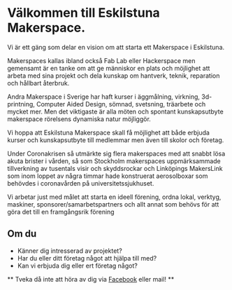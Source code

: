 # Välkommen till Eskilstuna Makerspace.

Vi är ett gäng som delar en vision om att starta ett Makerspace i Eskilstuna.

Makerspaces kallas ibland också Fab Lab eller Hackerspace men gemensamt är en tanke om att ge människor en plats och möjlighet att arbeta med sina projekt och dela kunskap om hantverk, teknik, reparation och hållbart återbruk.

Andra Makerspace i Sverige har haft kurser i äggmålning, virkning, 3d-printning, Computer Aided Design, sömnad, svetsning, träarbete och mycket mer. Men det viktigaste är alla möten och spontant kunskapsutbyte makerspace rörelsens dynamiska natur möjliggör.

Vi hoppa att Eskilstuna Makerspace skall få möjlighet att både erbjuda kurser och kunskapsutbyte till medlemmar men även till skolor och företag.

Under Coronakrisen så utmärkte sig flera makerspaces med att snabbt lösa akuta brister i vården, så som Stockholm makerspaces uppmärksammade tillverkning av tusentals visir och skyddsrockar och Linköpings MakersLink som inom loppet av några timmar hade konstruerat aerosolboxar som behövdes i coronavården på universitetssjukhuset.

Vi arbetar just med målet att starta en ideell förening, ordna lokal, verktyg, maskiner, sponsorer/samarbetspartners och allt annat som behövs för att göra det till en framgångsrik förening

## Om du
* Känner dig intresserad av projektet?
* Har du eller ditt företag något att hjälpa till med? 
* Kan vi erbjuda dig eller ert företag något?

** Tveka då inte att höra av dig via [Facebook](https://www.facebook.com/groups/161824791767937/) eller mail! **

